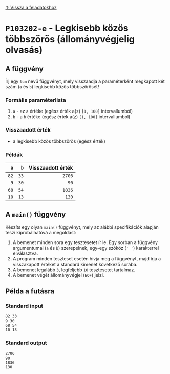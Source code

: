 
[↑ Vissza a feladatokhoz](./README.md)

# `P103202-e` - Legkisebb közös többszörös (állományvégjelig olvasás)

## A függvény

Írj egy `lcm` nevű függvényt, mely visszaadja a paraméterként megkapott két szám (`a` és `b`) legkisebb közös többszörösét!

### Formális paraméterlista

1. `a` - az `a` értéke (egész érték a(z) `[1, 100]` intervallumból)
1. `b` - a `b` értéke (egész érték a(z) `[1, 100]` intervallumból)

### Visszaadott érték

* a legkisebb közös többszörös (egész érték)

### Példák

| `a` | `b` | Visszaadott érték | 
| ---: | ---: | --: | 
| `82` | `33` | `2706` | 
| `9` | `30` | `90` | 
| `68` | `54` | `1836` | 
| `10` | `13` | `130` | 

## A `main()` függvény

Készíts egy olyan `main()` függvényt, mely az alábbi specifikációk alapján teszi kipróbálhatóvá a megoldást:

1. A bemenet minden sora egy tesztesetet ír le. Egy sorban a függvény argumentumai (`a` és `b`) szerepelnek, egy-egy szóköz (`' '`) karakterrel elválasztva.
1. A program minden teszteset esetén hívja meg a függvényt, majd írja a visszakapott értéket a standard kimenet következő sorába.
1. A bemenet legalább `3`, legfeljebb `10` tesztesetet tartalmaz.
1. A bemenet végét állományvégjel (`EOF`) jelzi.

## Példa a futásra

### Standard input

```
82 33
9 30
68 54
10 13
```

### Standard output

```
2706
90
1836
130
```